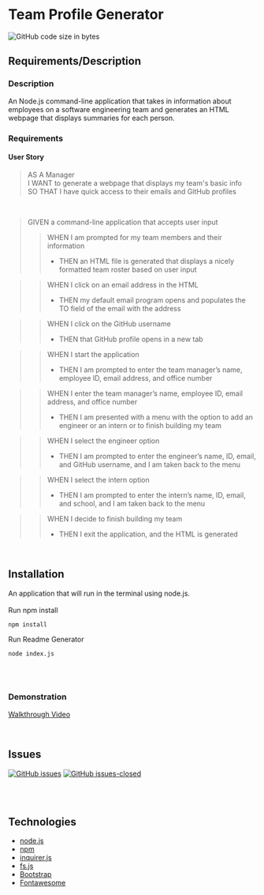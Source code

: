 # Team Profile Generator 

![GitHub code size in bytes](https://img.shields.io/github/languages/code-size/fondofhats/professional-readme-generator)

## Requirements/Description
### Description
An Node.js command-line application that takes in information about employees on a software engineering team and generates an HTML webpage that displays summaries for each person.
<br>
### Requirements
#### User Story
>AS A Manager<br>
I WANT to generate a webpage that displays my team's basic info<br>
SO THAT I have quick access to their emails and GitHub profiles<br>
<br>

>GIVEN a command-line application that accepts user input
>>WHEN I am prompted for my team members and their information<br>
>> + THEN an HTML file is generated that displays a nicely formatted team roster based on user input<br>

>>WHEN I click on an email address in the HTML<br>
>> + THEN my default email program opens and populates the TO field of the email with the address<br>

>>WHEN I click on the GitHub username <br>
>> + THEN that GitHub profile opens in a new tab<br>

>>WHEN I start the application<br>
>> + THEN I am prompted to enter the team manager’s name, employee ID, 
email address, and office number<br>

>>WHEN I enter the team manager’s name, employee ID, email address, and office number<br>
>> + THEN I am presented with a menu with the option to add an engineer or an intern or to finish building my team<br>

>>WHEN I select the engineer option<br>
>> + THEN I am prompted to enter the engineer’s name, ID, email, and GitHub username, and I am taken back to the menu<br>

>>WHEN I select the intern option<br>
>> + THEN I am prompted to enter the intern’s name, ID, email, and school, and I am taken back to the menu<br>

>>WHEN I decide to finish building my team<br>
>> + THEN I exit the application, and the HTML is generated<br>
<br>

## Installation

An application that will run in the terminal using node.js.<br /><br />
Run npm install

```shell
npm install
```

Run Readme Generator

```shell
node index.js
```
<br>
<br>


### Demonstration

<a href="https://drive.google.com/file/d/1BOwseNSpGRH3SuAYnepB1CKnnZ4yNe5P/view?usp=sharing" target="_blank">Walkthrough Video</a>


<br>

## Issues
[![GitHub issues](https://img.shields.io/github/issues/fondofhats/team-profile-generator.svg)](https://GitHub.com/fondofhats/team-profile-generator/issues/)
[![GitHub issues-closed](https://img.shields.io/github/issues-closed/fondofhats/team-profile-generator.svg)](https://GitHub.com/fondofhats/team-profile-generator/issues?q=is%3Aissue+is%3Aclosed)

<br>
<br>


## Technologies

* [node.js](https://nodejs.org/)
* [npm](https://www.npmjs.com/)
* [inquirer.js](https://www.npmjs.com/package/inquirer)
* [fs.js](https://www.npmjs.com/package/fs)
* [Bootstrap](https://getbootstrap.com/docs/4.5/getting-started/introduction/)
* [Fontawesome](https://fontawesome.com/)
